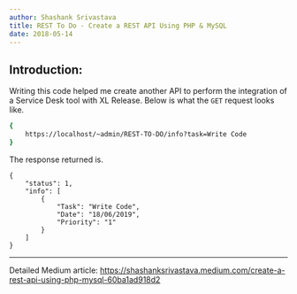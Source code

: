 ```yaml
---
author: Shashank Srivastava
title: REST To Do - Create a REST API Using PHP & MySQL
date: 2018-05-14
---
```

## Introduction:  
Writing this code helped me create another API to perform the integration of a Service Desk tool with XL Release. Below is what the `GET` request looks like.

```bash
{
    https://localhost/~admin/REST-TO-DO/info?task=Write Code
}
```

The response returned is.

```
{
    "status": 1,
    "info": [
        {
            "Task": "Write Code",
            "Date": "18/06/2019",
            "Priority": "1"
        }
    ]
}
```

---
Detailed Medium article: https://shashanksrivastava.medium.com/create-a-rest-api-using-php-mysql-60ba1ad918d2

